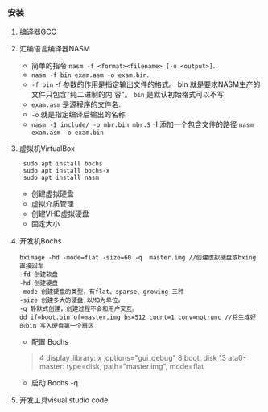 ### 安装
1. 编译器GCC
2. 汇编语言编译器NASM
    - 简单的指令 `nasm -f <format><filename> [-o <output>]`.
    - `nasm -f bin exam.asm -o exam.bin`.
    - `-f bin` -f 参数的作用是指定输出文件的格式。 bin 就是要求NASM生产的文件只包含"纯二进制的内 容"。 `bin` 是默认初始格式可以不写
    - `exam.asm` 是源程序的文件名.
    - `-o` 就是指定编译后输出的名称
    - `nasm -I include/ -o mbr.bin mbr.S` -I  添加一个包含文件的路径 
    `nasm exam.asm -o exam.bin`
3. 虚拟机VirtualBox
    ```console
     sudo apt install bochs
     sudo apt install bochs-x
     sudo apt install nasm
     ```
    - 创建虚拟硬盘
    - 虚拟介质管理
    - 创建VHD虚拟硬盘
    - 固定大小
4. 开发机Bochs
    ``` console
    bximage -hd -mode=flat -size=60 -q  master.img //创建虚拟硬盘或bxing直接回车
    -fd 创建软盘
    -hd 创建硬盘
    -mode 创建硬盘的类型，有flat、sparse、growing 三种
    -size 创建多大的硬盘,以MB为单位。
    -q 静默式创建，创建过程不会和用户交互。
    dd if=boot.bin of=master.img bs=512 count=1 conv=notrunc //将生成好的bin 写入硬盘第一个扇区 
    ```
    - 配置 Bochs 
    > 4 display_library: x ,options="gui_debug"
    > 8 boot: disk
    > 13 ata0-master: type=disk, path="master.img", mode=flat
    - 启动 Bochs -q

5. 开发工具visual studio code
